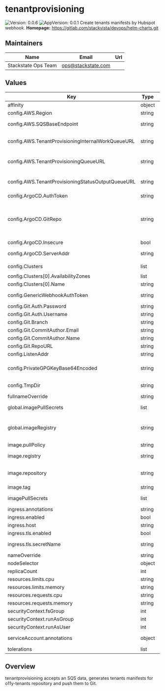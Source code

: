 # tenantprovisioning

![Version: 0.0.6](https://img.shields.io/badge/Version-0.0.6-informational?style=flat-square) ![AppVersion: 0.0.1](https://img.shields.io/badge/AppVersion-0.0.1-informational?style=flat-square)
Create tenants manifests by Hubspot webhook.
**Homepage:** <https://gitlab.com/stackvista/devops/helm-charts.git>
## Maintainers

| Name | Email | Url |
| ---- | ------ | --- |
| Stackstate Ops Team | <ops@stackstate.com> |  |

## Values

| Key | Type | Default | Description |
|-----|------|---------|-------------|
| affinity | object | `{}` | Affinity settings for pod assignment. |
| config.AWS.Region | string | `nil` | Region to connect to |
| config.AWS.SQSBaseEndpoint | string | `nil` | Endpoint of sqs to connect to, optional will default to aws endpoint |
| config.AWS.TenantProvisioningInternalWorkQueueURL | string | `nil` | Url of internal progress queue, example: https://sqs.eu-central-1.amazonaws.com/123/myqueue.fifo |
| config.AWS.TenantProvisioningQueueURL | string | `nil` | Url of incoming provisioning queue, example: https://sqs.eu-central-1.amazonaws.com/123/myqueue.fifo |
| config.AWS.TenantProvisioningStatusOutputQueueURL | string | `nil` | Url of output status, example: https://sqs.eu-central-1.amazonaws.com/123/myqueue.fifo |
| config.ArgoCD.AuthToken | string | `nil` | Authentication token. |
| config.ArgoCD.GitRepo | string | `nil` | Git repo argo will pull, should be the git repo url as in config.Git.RepoURL but then how argo pulls it. This setting is separate because sometimes one uses https:// and the other git@ ssh style |
| config.ArgoCD.Insecure | bool | `false` | Do we allow insecure access? |
| config.ArgoCD.ServerAddr | string | `nil` | Address of the argocd server of the form <server>:<port>, no protocol spec! |
| config.Clusters | list | `[{"AvailabilityZones":[],"Name":null}]` | Clusters configuration. |
| config.Clusters[0].AvailabilityZones | list | `[]` | cluster availability zones. |
| config.Clusters[0].Name | string | `nil` | cluster name. |
| config.GenericWebhookAuthToken | string | `nil` | Token to protect Generic webhook endpoint with. |
| config.Git.Auth.Password | string | `nil` | Password for Git authentication. |
| config.Git.Auth.Username | string | `nil` | Username for Git authentication. |
| config.Git.Branch | string | `nil` | Branch to check out. |
| config.Git.CommitAuthor.Email | string | `nil` | Email of the commit author. |
| config.Git.CommitAuthor.Name | string | `nil` | Name of the commit author. |
| config.Git.RepoURL | string | `nil` | URL of the Git repository. |
| config.ListenAddr | string | `"0.0.0.0:8080"` | Address and port to listen on. |
| config.PrivateGPGKeyBase64Encoded | string | `nil` | Base64-encoded private GPG key to sign commits. Must not be protected with passphrase. |
| config.TmpDir | string | `"/tmp"` | Temporary directory for the application. |
| fullnameOverride | string | `""` | Override the fullname of the chart. |
| global.imagePullSecrets | list | `[]` | Globally add image pull secrets that are used. |
| global.imageRegistry | string | `nil` | Globally override the image registry that is used. Can be overridden by specific containers. Defaults to quay.io |
| image.pullPolicy | string | `"IfNotPresent"` | Default container image pull policy. |
| image.registry | string | `nil` | Registry containing the image for the Redirector |
| image.repository | string | `"stackstate/o11y-tooling"` | Base container image registry. Any image with kubectl, jq, aws-cli and gsutil will do. |
| image.tag | string | `"df60bdba"` | Default container image tag. |
| imagePullSecrets | list | `[]` | Extra secrets / credentials needed for container image registry. |
| ingress.annotations | string | `nil` |  |
| ingress.enabled | bool | `false` | Whether to deploy Ingress resource. |
| ingress.host | string | `nil` | HTTP host for the ingress. |
| ingress.tls.enabled | bool | `false` | Whether to enable TLS for ingress. |
| ingress.tls.secretName | string | `nil` | The name of K8s secrets containing SSL certificate for ingress. |
| nameOverride | string | `""` | Override the name of the chart. |
| nodeSelector | object | `{}` | Node labels for pod assignment. |
| replicaCount | int | `1` | number of replicas to serve webhook |
| resources.limits.cpu | string | `"100m"` | CPU resource limits. |
| resources.limits.memory | string | `"384Mi"` | Memory resource limits. |
| resources.requests.cpu | string | `"100m"` | CPU resource requests. |
| resources.requests.memory | string | `"384Mi"` | Memory resource requests. |
| securityContext.fsGroup | int | `1000` |  |
| securityContext.runAsGroup | int | `1000` |  |
| securityContext.runAsUser | int | `1000` |  |
| serviceAccount.annotations | object | `{}` | Extra annotations for the `ServiceAccount` object. |
| tolerations | list | `[]` | Toleration labels for pod assignment. |

## Overview
tenantprovisioning accepts an SQS data, generates tenants manifests for o11y-tenants repository and push them to Git.
